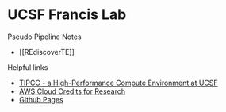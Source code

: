 #	UCSF Francis Lab

Pseudo Pipeline Notes
* [[REdiscoverTE]]



Helpful links
* [TIPCC - a High-Performance Compute Environment at UCSF](https://ucsf-ti.github.io/tipcc-web/index.html)
* [AWS Cloud Credits for Research](https://aws.amazon.com/research-credits/)
* [Github Pages](https://help.github.com/en/github/working-with-github-pages)

